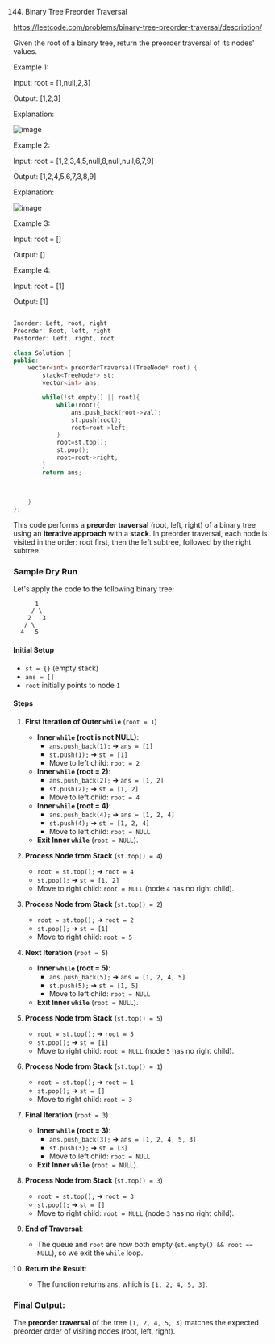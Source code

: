 144. Binary Tree Preorder Traversal

https://leetcode.com/problems/binary-tree-preorder-traversal/description/

Given the root of a binary tree, return the preorder traversal of its nodes' values.

 

Example 1:

Input: root = [1,null,2,3]

Output: [1,2,3]

Explanation:

![image](https://github.com/user-attachments/assets/4b096c10-c5d9-4738-a9f7-a1455ba23a39)


Example 2:

Input: root = [1,2,3,4,5,null,8,null,null,6,7,9]

Output: [1,2,4,5,6,7,3,8,9]

Explanation:

![image](https://github.com/user-attachments/assets/8fc55d4c-55f3-4d0e-a275-9c4435ca656e)



Example 3:

Input: root = []

Output: []

Example 4:

Input: root = [1]

Output: [1]


```cpp

Inorder: Left, root, right
Preorder: Root, left, right
Postorder: Left, right, root

```

```cpp
class Solution {
public:
    vector<int> preorderTraversal(TreeNode* root) {
        stack<TreeNode*> st;
        vector<int> ans;

        while(!st.empty() || root){
            while(root){
                ans.push_back(root->val);
                st.push(root);
                root=root->left;
            }
            root=st.top();
            st.pop();
            root=root->right;
        }
        return ans;

        
        
    }
};
```

This code performs a **preorder traversal** (root, left, right) of a binary tree using an **iterative approach** with a **stack**. In preorder traversal, each node is visited in the order: root first, then the left subtree, followed by the right subtree.



### Sample Dry Run

Let's apply the code to the following binary tree:

```
      1
     / \
    2   3
   / \
  4   5
```

#### Initial Setup
- `st = {}` (empty stack)
- `ans = []`
- `root` initially points to node `1`

#### Steps

1. **First Iteration of Outer `while`** (`root = 1`)
    - **Inner `while` (root is not NULL)**:
      - `ans.push_back(1);` ➔ `ans = [1]`
      - `st.push(1);` ➔ `st = [1]`
      - Move to left child: `root = 2`
    - **Inner `while` (root = 2)**:
      - `ans.push_back(2);` ➔ `ans = [1, 2]`
      - `st.push(2);` ➔ `st = [1, 2]`
      - Move to left child: `root = 4`
    - **Inner `while` (root = 4)**:
      - `ans.push_back(4);` ➔ `ans = [1, 2, 4]`
      - `st.push(4);` ➔ `st = [1, 2, 4]`
      - Move to left child: `root = NULL`
    - **Exit Inner `while`** (`root = NULL`).

2. **Process Node from Stack** (`st.top() = 4`)
    - `root = st.top();` ➔ `root = 4`
    - `st.pop();` ➔ `st = [1, 2]`
    - Move to right child: `root = NULL` (node `4` has no right child).

3. **Process Node from Stack** (`st.top() = 2`)
    - `root = st.top();` ➔ `root = 2`
    - `st.pop();` ➔ `st = [1]`
    - Move to right child: `root = 5`

4. **Next Iteration** (`root = 5`)
    - **Inner `while` (root = 5)**:
      - `ans.push_back(5);` ➔ `ans = [1, 2, 4, 5]`
      - `st.push(5);` ➔ `st = [1, 5]`
      - Move to left child: `root = NULL`
    - **Exit Inner `while`** (`root = NULL`).

5. **Process Node from Stack** (`st.top() = 5`)
    - `root = st.top();` ➔ `root = 5`
    - `st.pop();` ➔ `st = [1]`
    - Move to right child: `root = NULL` (node `5` has no right child).

6. **Process Node from Stack** (`st.top() = 1`)
    - `root = st.top();` ➔ `root = 1`
    - `st.pop();` ➔ `st = []`
    - Move to right child: `root = 3`

7. **Final Iteration** (`root = 3`)
    - **Inner `while` (root = 3)**:
      - `ans.push_back(3);` ➔ `ans = [1, 2, 4, 5, 3]`
      - `st.push(3);` ➔ `st = [3]`
      - Move to left child: `root = NULL`
    - **Exit Inner `while`** (`root = NULL`).

8. **Process Node from Stack** (`st.top() = 3`)
    - `root = st.top();` ➔ `root = 3`
    - `st.pop();` ➔ `st = []`
    - Move to right child: `root = NULL` (node `3` has no right child).

9. **End of Traversal**:
   - The queue and `root` are now both empty (`st.empty() && root == NULL`), so we exit the `while` loop.

10. **Return the Result**:
    - The function returns `ans`, which is `[1, 2, 4, 5, 3]`.

### Final Output:
The **preorder traversal** of the tree `[1, 2, 4, 5, 3]` matches the expected preorder order of visiting nodes (root, left, right).
